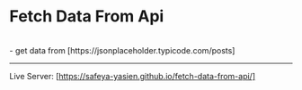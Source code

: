 # Fetch Data From Api

<br>
- get data from [https://jsonplaceholder.typicode.com/posts]
<br>
<hr>

Live Server: [https://safeya-yasien.github.io/fetch-data-from-api/]
